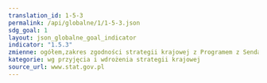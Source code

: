 ```yaml
---
translation_id: 1-5-3
permalink: /api/globalne/1/1-5-3.json
sdg_goal: 1
layout: json_globalne_goal_indicator
indicator: "1.5.3"
zmienne: ogółem,zakres zgodności strategii krajowej z Programem z Sendai 2015-2030
kategorie: wg przyjęcia i wdrożenia strategii krajowej
source_url: www.stat.gov.pl
---
```

